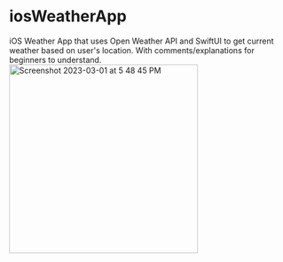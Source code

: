 # iosWeatherApp

iOS Weather App that uses Open Weather API and SwiftUI to get current weather based on user's location. With comments/explanations for beginners to understand.
<img width="340" alt="Screenshot 2023-03-01 at 5 48 45 PM" src="https://user-images.githubusercontent.com/51424392/222309899-d86ac1f8-8422-4d27-8036-0929cd0983dd.png">
